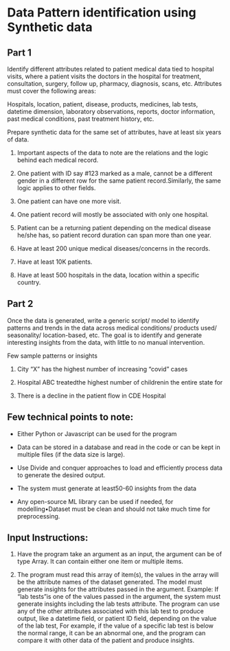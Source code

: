 # Data Pattern identification using Synthetic data

## Part 1

Identify different attributes related to patient medical data tied to hospital visits, where a patient visits the doctors in the hospital for treatment, consultation, surgery, follow up, pharmacy, diagnosis, scans, etc. Attributes must cover the following areas:

Hospitals, location, patient, disease, products, medicines, lab tests, datetime dimension, laboratory observations, reports, doctor information, past medical conditions, past treatment history, etc.

Prepare synthetic data for the same set of attributes, have at least six years of data.

1. Important aspects of the data to note are the relations and the logic behind each medical record.

2. One patient with ID say #123 marked as a male, cannot be a different gender in a different row for the same patient record.Similarly, the same logic applies to other fields.

3. One patient can have one more visit.

4. One patient record will mostly be associated with only one hospital.

5. Patient can be a returning patient depending on the medical disease he/she has, so patient record duration can span more than one year.

6. Have at least 200 unique medical diseases/concerns in the records.

7. Have at least 10K patients.

8. Have at least 500 hospitals in the data, location within a specific country.

## Part 2

Once the data is generated, write a generic script/ model to identify patterns and trends in the data across medical conditions/ products used/ seasonality/ location-based, etc. The goal is to identify and generate interesting insights from the data, with little to no manual intervention.

Few sample patterns or insights

1. City “X” has the highest number of increasing “covid” cases

2. Hospital ABC treatedthe highest number of childrenin the entire state for <medical condition>

3. There is a decline in the patient flow in CDE Hospital

## Few technical points to note:

-   Either Python or Javascript can be used for the program

-   Data can be stored in a database and read in the code or can be kept in multiple files (if the data size is large).

-   Use Divide and conquer approaches to load and efficiently process data to generate the desired output.

-   The system must generate at least50-60 insights from the data

-   Any open-source ML library can be used if needed, for modelling•Dataset must be clean and should not take much time for preprocessing.

## Input Instructions:

1. Have the program take an argument as an input, the argument can be of type Array. It can contain either one item or multiple items.

2. The program must read this array of item(s), the values in the array will be the attribute names of the dataset generated. The model must generate insights for the attributes passed in the argument. Example: If “lab tests”is one of the values passed in the argument, the system must generate insights including the lab tests attribute. The program can use any of the other attributes associated with this lab test to produce output, like a datetime field, or patient ID field, depending on the value of the lab test, For example, if the value of a specific lab test is below the normal range, it can be an abnormal one, and the program can compare it with other data of the patient and produce insights.
